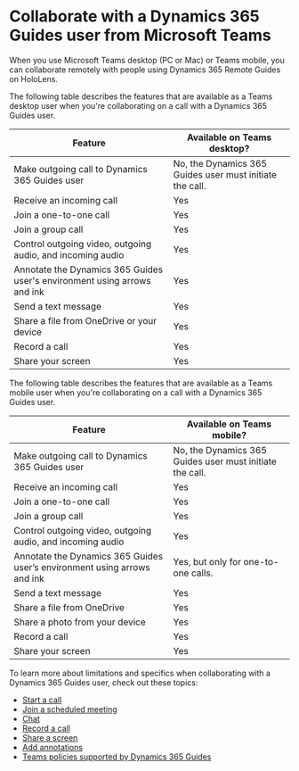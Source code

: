 # Collaborate with a Dynamics 365 Guides user from Microsoft Teams

When you use Microsoft Teams desktop (PC or Mac) or Teams mobile, you can collaborate remotely with people using Dynamics 365 Remote Guides on HoloLens. 

The following table describes the features that are available as a Teams desktop user when you're collaborating on a call with a Dynamics 365 Guides user. 

|Feature |Available on Teams desktop? |
|-----------------------------------------------|------------|                                                                                               
|Make outgoing call to Dynamics 365 Guides user |No, the Dynamics 365 Guides user must initiate the call.|    
|Receive an incoming call  |Yes|   
|Join a one-to-one call |Yes|  
|Join a group call  |Yes |       
|Control outgoing video, outgoing audio, and incoming audio  |Yes|  
|Annotate the Dynamics 365 Guides user's environment using arrows and ink  |Yes|       
|Send a text message    |Yes |   
|Share a file from OneDrive or your device  |Yes |       
|Record a call  |Yes|
|Share your screen  |Yes|                                                                                                                                                                   

The following table describes the features that are available as a Teams mobile user when you're collaborating on a call with a Dynamics 365 Guides user. 

| Feature | Available on Teams mobile? | 
|-----------------------------------------------|------------| 
|Make outgoing call to Dynamics 365 Guides user | No, the Dynamics 365 Guides user must initiate the call. | 
|Receive an incoming call | Yes| 
|Join a one-to-one call |Yes|  
|Join a group call  |Yes | 
|Control outgoing video, outgoing audio, and incoming audio  | Yes |
|Annotate the Dynamics 365 Guides user’s environment using arrows and ink  | Yes, but only for one-to-one calls. |
|Send a text message | Yes |
|Share a file from OneDrive | Yes| 
|Share a photo from your device | Yes | 
|Record a call | Yes | 
|Share your screen | Yes | 

To learn more about limitations and specifics when collaborating with a Dynamics 365 Guides user, check out these topics:

- [Start a call](calling-start-call.md)
- [Join a scheduled meeting](calling-meetings.md)
- [Chat](calling-chat-file-sharing.md)
- [Record a call](calling-record-call.md)
- [Share a screen](calling-screen-sharing.md)
- [Add annotations](calling-annotations.md)
- [Teams policies supported by Dynamics 365 Guides](admin-teams-policies.md)
